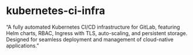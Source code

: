 # kubernetes-ci-infra
“A fully automated Kubernetes CI/CD infrastructure for GitLab, featuring Helm charts, RBAC, Ingress with TLS, auto-scaling, and persistent storage. Designed for seamless deployment and management of cloud-native applications.”
